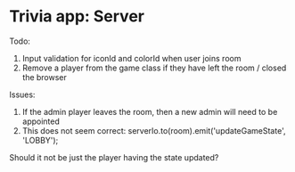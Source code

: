 # Trivia app: Server

Todo:

1. Input validation for iconId and colorId when user joins room
2. Remove a player from the game class if they have left the room / closed the browser

Issues:

1. If the admin player leaves the room, then a new admin will need to be appointed
2. This does not seem correct: serverIo.to(room).emit('updateGameState', 'LOBBY');

Should it not be just the player having the state updated?
